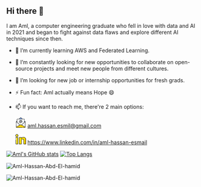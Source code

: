 ## Hi there 👋

I am Aml, a computer engineering graduate who fell in love with data and AI in 2021 and began to fight against data flaws and explore different AI techniques since then.

- 🌱 I’m currently learning AWS and Federated Learning.
- 🔭 I’m constantly looking for new opportunities to collaborate on open-source projects and meet new people from different cultures.
- 🤔 I’m looking for new job or internship opportunities for fresh grads.
- ⚡ Fun fact: Aml actually means Hope 😄 
- 📫 If you want to reach me, there're 2 main options:<br>

  <img src="https://github.com/Aml-Hassan-Abd-El-hamid/Aml-Hassan-Abd-El-hamid/blob/main/imgs/email_3296464.png" width="28" height="27" > aml.hassan.esmil@gmail.com

  <img src="https://github.com/Aml-Hassan-Abd-El-hamid/Aml-Hassan-Abd-El-hamid/blob/main/imgs/linkedin_220586.png" width="28" height="27" > https://www.linkedin.com/in/aml-hassan-esmail


[![Aml's GitHub stats](https://github-readme-stats.vercel.app/api?username=Aml-Hassan-Abd-El-hamid)](https://github.com/Aml-Hassan-Abd-El-hamid/github-readme-stats)
[![Top Langs](https://github-readme-stats.vercel.app/api/top-langs/?username=Aml-Hassan-Abd-El-hamid&layout=compact)](https://github.com/Aml-Hassan-Abd-El-hamid/github-readme-stats) 
<p><img align="center" src="https://github-readme-streak-stats.herokuapp.com/?user=Aml-Hassan-Abd-El-hamid&" alt="Aml-Hassan-Abd-El-hamid" /></p>
<p align="left"> <img src="https://komarev.com/ghpvc/?username=Aml-Hassan-Abd-El-hamid&label=Profile%20views&color=fad02c&style=flat" alt="Aml-Hassan-Abd-El-hamid" /> </p>

